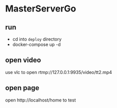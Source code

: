 # MasterServerGo

## run
* cd into ```deploy``` directory
* docker-compose up -d

## open video
use vlc to open rtmp://127.0.0.1:9935/video/tt2.mp4

## open page
open http://localhost/home to test